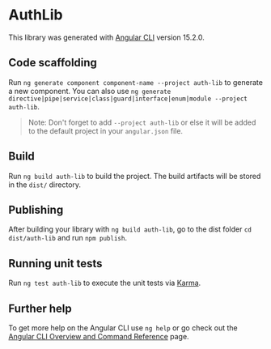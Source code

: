 # AuthLib

This library was generated with [Angular CLI](https://github.com/angular/angular-cli) version 15.2.0.

## Code scaffolding

Run `ng generate component component-name --project auth-lib` to generate a new component. You can also use `ng generate directive|pipe|service|class|guard|interface|enum|module --project auth-lib`.
> Note: Don't forget to add `--project auth-lib` or else it will be added to the default project in your `angular.json` file. 

## Build

Run `ng build auth-lib` to build the project. The build artifacts will be stored in the `dist/` directory.

## Publishing

After building your library with `ng build auth-lib`, go to the dist folder `cd dist/auth-lib` and run `npm publish`.

## Running unit tests

Run `ng test auth-lib` to execute the unit tests via [Karma](https://karma-runner.github.io).

## Further help

To get more help on the Angular CLI use `ng help` or go check out the [Angular CLI Overview and Command Reference](https://angular.io/cli) page.
